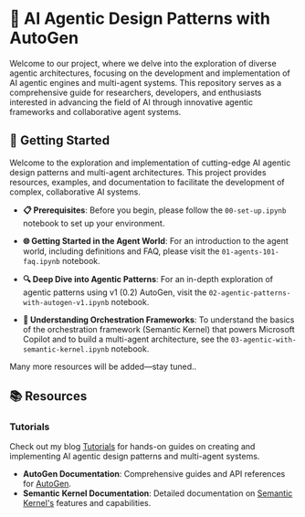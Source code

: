 # 🤖 AI Agentic Design Patterns with AutoGen

Welcome to our project, where we delve into the exploration of diverse agentic architectures, focusing on the development and implementation of AI agentic engines and multi-agent systems. This repository serves as a comprehensive guide for researchers, developers, and enthusiasts interested in advancing the field of AI through innovative agentic frameworks and collaborative agent systems.

## 🚀 Getting Started

Welcome to the exploration and implementation of cutting-edge AI agentic design patterns and multi-agent architectures. This project provides resources, examples, and documentation to facilitate the development of complex, collaborative AI systems.

+ **📋 Prerequisites**: Before you begin, please follow the `00-set-up.ipynb` notebook to set up your environment.
- **🌐 Getting Started in the Agent World**: For an introduction to the agent world, including definitions and FAQ, please visit the `01-agents-101-faq.ipynb` notebook.
+ **🔍 Deep Dive into Agentic Patterns**: For an in-depth exploration of agentic patterns using v1 (0.2) AutoGen, visit the `02-agentic-patterns-with-autogen-v1.ipynb` notebook.
- **🧩 Understanding Orchestration Frameworks**: To understand the basics of the orchestration framework (Semantic Kernel) that powers Microsoft Copilot and to build a multi-agent architecture, see the `03-agentic-with-semantic-kernel.ipynb` notebook.

Many more resources will be added—stay tuned..

## 📚 Resources

### Tutorials

Check out my blog [Tutorials](https://pabloaicorner.hashnode.dev/?source=top_nav_blog_home) for hands-on guides on creating and implementing AI agentic design patterns and multi-agent systems.

- **AutoGen Documentation**: Comprehensive guides and API references for [AutoGen](https://github.com/microsoft/autogen).
- **Semantic Kernel Documentation**: Detailed documentation on [Semantic Kernel's](https://learn.microsoft.com/en-us/semantic-kernel/overview/) features and capabilities.

